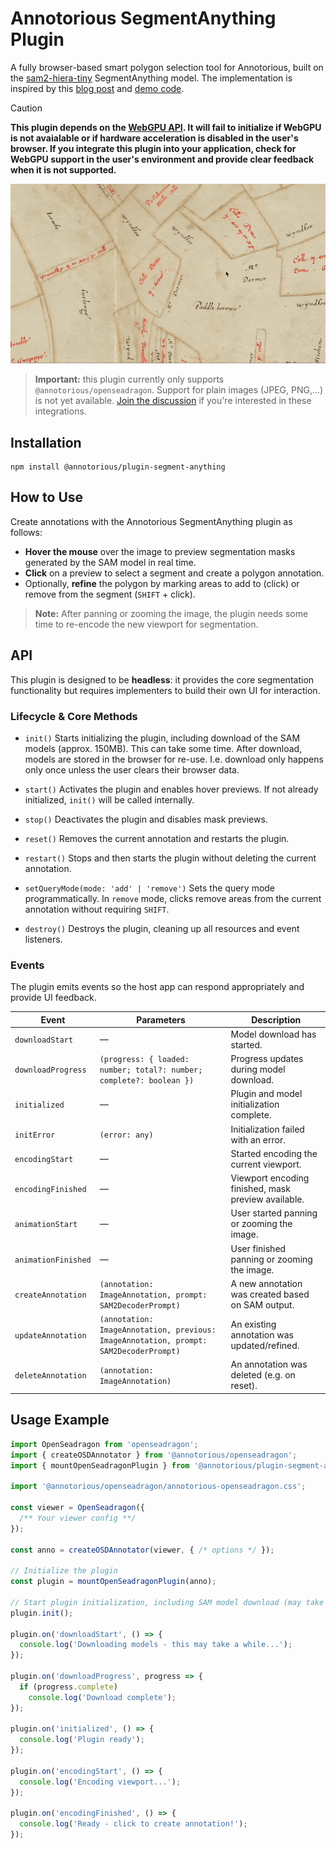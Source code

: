 # Annotorious SegmentAnything Plugin

A fully browser-based smart polygon selection tool for Annotorious, built on the [sam2-hiera-tiny](https://huggingface.co/g-ronimo/sam2-tiny) SegmentAnything model. The implementation is inspired by this [blog post](https://medium.com/@geronimo7/in-browser-image-segmentation-with-segment-anything-model-2-c72680170d92) and [demo code](https://github.com/geronimi73/next-sam).

> [!CAUTION] 
> **This plugin depends on the [WebGPU API](https://developer.mozilla.org/en-US/docs/Web/API/WebGPU_API). It will fail to initialize if WebGPU is not avaialable or if hardware acceleration is disabled in the user's browser. If you integrate this plugin into your application, check for WebGPU support in the user's environment and provide clear feedback when it is not supported.**

![Demo](/screenshot.gif "Demo screenshot")

> **Important:** this plugin currently only supports `@annotorious/openseadragon`. Support for 
> plain images (JPEG, PNG,...) is not yet available. [Join the discussion](https://github.com/orgs/annotorious/discussions) if you're interested in these integrations.

## Installation

```
npm install @annotorious/plugin-segment-anything
```

## How to Use

Create annotations with the Annotorious SegmentAnything plugin as follows:

- **Hover the mouse** over the image to preview segmentation masks generated by the SAM model in real time.
- **Click** on a preview to select a segment and create a polygon annotation.
- Optionally, **refine** the polygon by marking areas to add to (click) or remove from the segment (`SHIFT` + click).

> **Note:** After panning or zooming the image, the plugin needs some time to re-encode the new viewport for segmentation.

## API

This plugin is designed to be **headless**: it provides the core segmentation functionality but requires implementers to build their own UI for interaction.

### Lifecycle & Core Methods

- `init()`
  Starts initializing the plugin, including download of the SAM models (approx. 150MB). This can take some time. After download, models are stored in the browser for re-use. I.e. download only happens only once unless the user clears their browser data.

- `start()`
  Activates the plugin and enables hover previews. If not already initialized, `init()` will be called internally.

- `stop()`
  Deactivates the plugin and disables mask previews.

- `reset()`
  Removes the current annotation and restarts the plugin.

- `restart()`
  Stops and then starts the plugin without deleting the current annotation.

- `setQueryMode(mode: 'add' | 'remove')`
  Sets the query mode programmatically. In `remove` mode, clicks remove areas from the current annotation without requiring `SHIFT`. 

- `destroy()`
  Destroys the plugin, cleaning up all resources and event listeners.

### Events

The plugin emits events so the host app can respond appropriately and provide UI feedback.


| Event               | Parameters                                                                            | Description                                         |
| ------------------- | ------------------------------------------------------------------------------------- | --------------------------------------------------- |
| `downloadStart`     | —                                                                                     | Model download has started.                         |
| `downloadProgress`  | `(progress: { loaded: number; total?: number; complete?: boolean })`                  | Progress updates during model download.    |
| `initialized`       | —                                                                                     | Plugin and model initialization complete.           |
| `initError`         | `(error: any)`                                                                        | Initialization failed with an error.                |
| `encodingStart`     | —                                                                                     | Started encoding the current viewport.   |
| `encodingFinished`  | —                                                                                     | Viewport encoding finished, mask preview available. |
| `animationStart`    | —                                                                                     | User started panning or zooming the image.          |
| `animationFinished` | —                                                                                     | User finished panning or zooming the image.         |
| `createAnnotation`  | `(annotation: ImageAnnotation, prompt: SAM2DecoderPrompt)`                            | A new annotation was created based on SAM output.   |
| `updateAnnotation`  | `(annotation: ImageAnnotation, previous: ImageAnnotation, prompt: SAM2DecoderPrompt)` | An existing annotation was updated/refined.         |
| `deleteAnnotation`  | `(annotation: ImageAnnotation)`                                                       | An annotation was deleted (e.g. on reset).         |

## Usage Example

```ts
import OpenSeadragon from 'openseadragon';
import { createOSDAnnotator } from '@annotorious/openseadragon';
import { mountOpenSeadragonPlugin } from '@annotorious/plugin-segment-anything/openseadragon';

import '@annotorious/openseadragon/annotorious-openseadragon.css';

const viewer = OpenSeadragon({
  /** Your viewer config **/
});

const anno = createOSDAnnotator(viewer, { /* options */ });

// Initialize the plugin
const plugin = mountOpenSeadragonPlugin(anno);

// Start plugin initialization, including SAM model download (may take a while!)
plugin.init();

plugin.on('downloadStart', () => {
  console.log('Downloading models - this may take a while...');
});

plugin.on('downloadProgress', progress => {
  if (progress.complete)
    console.log('Download complete');
});

plugin.on('initialized', () => {
  console.log('Plugin ready');
});

plugin.on('encodingStart', () => {
  console.log('Encoding viewport...');
});

plugin.on('encodingFinished', () => {
  console.log('Ready - click to create annotation!');
});
```
